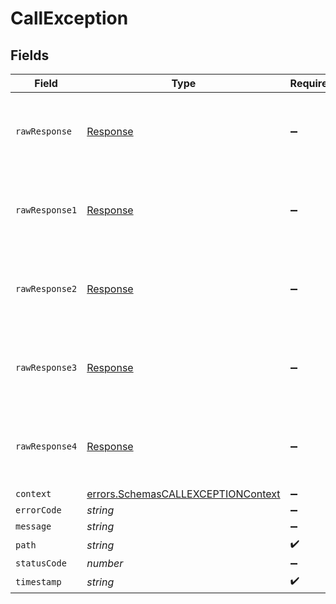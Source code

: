 # CallException


## Fields

| Field                                                                                           | Type                                                                                            | Required                                                                                        | Description                                                                                     |
| ----------------------------------------------------------------------------------------------- | ----------------------------------------------------------------------------------------------- | ----------------------------------------------------------------------------------------------- | ----------------------------------------------------------------------------------------------- |
| `rawResponse`                                                                                   | [Response](https://developer.mozilla.org/en-US/docs/Web/API/Response)                           | :heavy_minus_sign:                                                                              | Raw HTTP response; suitable for custom response parsing                                         |
| `rawResponse1`                                                                                  | [Response](https://developer.mozilla.org/en-US/docs/Web/API/Response)                           | :heavy_minus_sign:                                                                              | Raw HTTP response; suitable for custom response parsing                                         |
| `rawResponse2`                                                                                  | [Response](https://developer.mozilla.org/en-US/docs/Web/API/Response)                           | :heavy_minus_sign:                                                                              | Raw HTTP response; suitable for custom response parsing                                         |
| `rawResponse3`                                                                                  | [Response](https://developer.mozilla.org/en-US/docs/Web/API/Response)                           | :heavy_minus_sign:                                                                              | Raw HTTP response; suitable for custom response parsing                                         |
| `rawResponse4`                                                                                  | [Response](https://developer.mozilla.org/en-US/docs/Web/API/Response)                           | :heavy_minus_sign:                                                                              | Raw HTTP response; suitable for custom response parsing                                         |
| `context`                                                                                       | [errors.SchemasCALLEXCEPTIONContext](../../../sdk/models/errors/schemascallexceptioncontext.md) | :heavy_minus_sign:                                                                              | N/A                                                                                             |
| `errorCode`                                                                                     | *string*                                                                                        | :heavy_minus_sign:                                                                              | N/A                                                                                             |
| `message`                                                                                       | *string*                                                                                        | :heavy_minus_sign:                                                                              | N/A                                                                                             |
| `path`                                                                                          | *string*                                                                                        | :heavy_check_mark:                                                                              | N/A                                                                                             |
| `statusCode`                                                                                    | *number*                                                                                        | :heavy_minus_sign:                                                                              | N/A                                                                                             |
| `timestamp`                                                                                     | *string*                                                                                        | :heavy_check_mark:                                                                              | N/A                                                                                             |